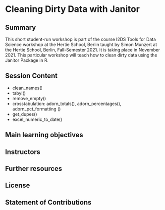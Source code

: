 # Cleaning Dirty Data with Janitor  

## Summary 

This short student-run workshop is part of the course I2DS Tools for Data Science workshop at the Hertie School, Berlin taught by Simon Munzert at the Hertie School, Berlin, Fall-Semester 2021. It is taking place in November 2021. This particular workshop will teach how to clean dirty data using the Janitor Package in R. 


## Session Content 

- clean_names()
- tabyl()
- remove_empty()
- crosstabulation: adorn_totals(), adorn_percentages(), adorn_pct_formatting ()
- get_dupes()
- excel_numeric_to_date()

## Main learning objectives


## Instructors


## Further resources


## License


## Statement of Contributions 
